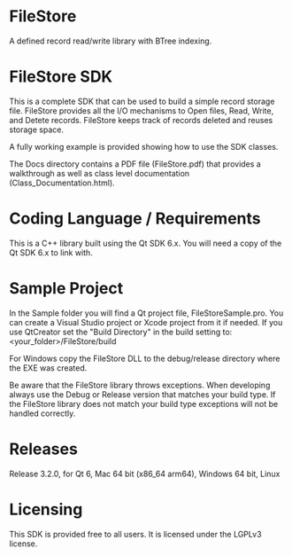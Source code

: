 # FileStore

A defined record read/write library with BTree indexing.

# FileStore SDK

This is a complete SDK that can be used to build a simple record storage file.
FileStore provides all the I/O mechanisms to Open files, Read, Write, and Detete records.
FileStore keeps track of records deleted and reuses storage space.

A fully working example is provided showing how to use the SDK classes.

The Docs directory contains a PDF file (FileStore.pdf) that provides a walkthrough as
well as class level documentation (Class_Documentation.html).

# Coding Language / Requirements

This is a C++ library built using the Qt SDK 6.x. You will need a copy 
of the Qt SDK 6.x to link with.

# Sample Project

In the Sample folder you will find a Qt project file, FileStoreSample.pro.  You can 
create a Visual Studio project or Xcode project from it if needed.
If you use QtCreator set the "Build Directory" in the build setting to:
<your_folder>/FileStore/build

For Windows copy the FileStore DLL to the debug/release directory where the EXE was created.

Be aware that the FileStore library throws exceptions.  When developing always use the 
Debug or Release version that matches your build type.  If the FileStore library does not 
match your build type exceptions will not be handled correctly.


# Releases

Release 3.2.0, for Qt 6, Mac 64 bit (x86_64 arm64), Windows 64 bit, Linux


# Licensing

This SDK is provided free to all users.  It is licensed under the LGPLv3 license.
